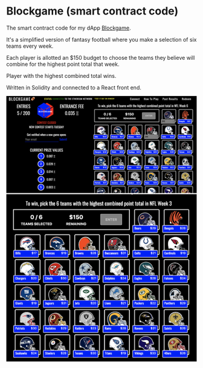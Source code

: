 # Blockgame (smart contract code)
The smart contract code for my dApp [Blockgame](www.blockgame.cash).

It's a simplified version of fantasy football where you make a selection of six teams every week. 

Each player is allotted an $150 budget to choose the teams they believe will combine for the highest point total that week. 

Player with the highest combined total wins. 

Written in Solidity and connected to a React front end.

![blockgame](./blockgame.png)
![blockgame](./blockgameZoom.png)
